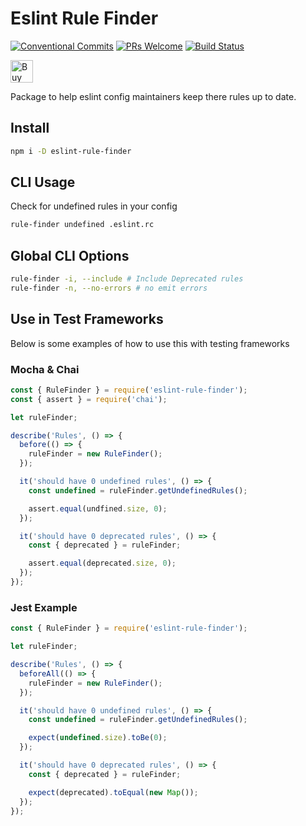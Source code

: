 # Eslint Rule Finder

[![Conventional Commits](https://img.shields.io/badge/Conventional%20Commits-1.0.0-yellow.svg)](https://conventionalcommits.org)
[![PRs Welcome](https://img.shields.io/badge/PRs-welcome-brightgreen.svg?style=flat-square)](http://makeapullrequest.com)
[![Build Status](https://travis-ci.org/jnmorse/eslint-rule-finder.svg?branch=master)](https://travis-ci.org/jnmorse/eslint-rule-finder)

<a href='https://ko-fi.com/Q5Q7XEIM' target='_blank'><img height='36' style='border:0px;height:36px;' src='https://az743702.vo.msecnd.net/cdn/kofi2.png?v=2' border='0' alt='Buy Me a Coffee at ko-fi.com' /></a>

Package to help eslint config maintainers keep there rules up to date.

## Install

```sh
npm i -D eslint-rule-finder
```

## CLI Usage

Check for undefined rules in your config

```sh
rule-finder undefined .eslint.rc
```

## Global CLI Options

```sh
rule-finder -i, --include # Include Deprecated rules
rule-finder -n, --no-errors # no emit errors
```

## Use in Test Frameworks

Below is some examples of how to use this with testing frameworks

### Mocha & Chai

```javascript
const { RuleFinder } = require('eslint-rule-finder');
const { assert } = require('chai');

let ruleFinder;

describe('Rules', () => {
  before(() => {
    ruleFinder = new RuleFinder();
  });

  it('should have 0 undefined rules', () => {
    const undefined = ruleFinder.getUndefinedRules();

    assert.equal(undfined.size, 0);
  });

  it('should have 0 deprecated rules', () => {
    const { deprecated } = ruleFinder;

    assert.equal(deprecated.size, 0);
  });
});
```

### Jest Example

```javascript
const { RuleFinder } = require('eslint-rule-finder');

let ruleFinder;

describe('Rules', () => {
  beforeAll(() => {
    ruleFinder = new RuleFinder();
  });

  it('should have 0 undefined rules', () => {
    const undefined = ruleFinder.getUndefinedRules();

    expect(undefined.size).toBe(0);
  });

  it('should have 0 deprecated rules', () => {
    const { deprecated } = ruleFinder;

    expect(deprecated).toEqual(new Map());
  });
});
```
